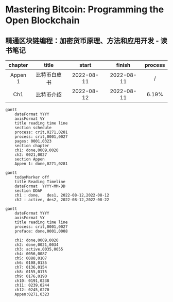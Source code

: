 # Mastering Bitcoin: Programming the Open Blockchain
## 精通区块链编程：加密货币原理、方法和应用开发 - 读书笔记



| chapter |title| start | finish |process|
| :-----:| :----: | :----: |:----: |:----: |
|Appen 1|比特币白皮书|2022-08-11|2022-08-11|/|
|Ch1|比特币介绍|2022-08-12|2022-08-11|6.19%|

```mermaid
gantt
	dateFormat YYYY
	axisFormat %Y
	title reading time line
	section schedule
	process: crit,0271,0281
	process: crit,0001,0027
	pages: 0001,0323
	section chapter
	ch1: done,0009,0020
	ch2: 0021,0027
	section Appen
	Appen 1: done,0271,0281
```


```mermaid
gantt
    todayMarker off
    title Reading Timeline
    dateFormat  YYYY-MM-DD
    section DDAP
    ch1 : done,   des1, 2022-08-12,2022-08-12
    ch2 : active, des2, 2022-08-12,2022-08-22

```

```mermaid
gantt
	dateFormat YYYY
	axisFormat %Y
	title reading time line
	process: crit,0001,0027
	preface: done,0001,0008

	ch1: done,0009,0020
	ch2: done,0021,0034
	ch3: active,0035,0055
	ch4: 0056,0087
	ch5: 0088,0107
	ch6: 0108,0135
	ch7: 0136,0154
	ch8: 0155,0175
	ch9: 0176,0190
	ch10: 0191,0238
	ch11: 0239,0244
	ch12: 0245,0270
	Appen:0271,0323
```
